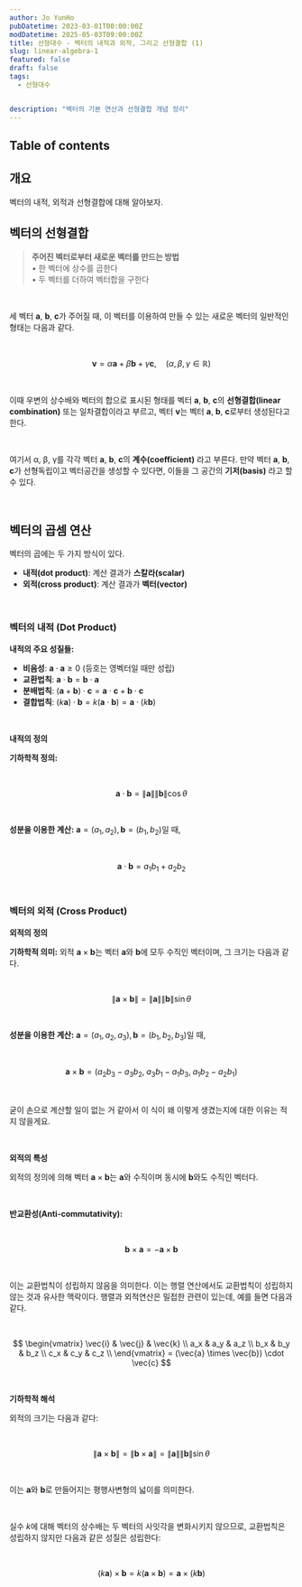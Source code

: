 ```yaml
---
author: Jo YunHo
pubDatetime: 2023-03-01T00:00:00Z
modDatetime: 2025-05-03T09:00:00Z
title: 선형대수 - 벡터의 내적과 외적, 그리고 선형결합 (1)
slug: linear-algebra-1
featured: false
draft: false
tags:
  - 선형대수


description: "벡터의 기본 연산과 선형결합 개념 정리"
---
```


## Table of contents

## 개요

벡터의 내적, 외적과 선형결합에 대해 알아보자.

## 벡터의 선형결합

> **주어진 벡터로부터 새로운 벡터를 만드는 방법**<br>
> • 한 벡터에 상수를 곱한다<br>
> • 두 벡터를 더하여 벡터합을 구한다

<br>

세 벡터 **a**, **b**, **c**가 주어질 때, 이 벡터를 이용하여 만들 수 있는 새로운 벡터의 일반적인 형태는 다음과 같다.

<br>

$$
\mathbf{v} = \alpha \mathbf{a} + \beta \mathbf{b} +  \gamma \mathbf{c}, \quad (\alpha, \beta, \gamma \in \mathbb{R})
$$

<br>

이때 우변의 상수배와 벡터의 합으로 표시된 형태를 벡터 **a**, **b**, **c**의 **선형결합(linear combination)** 또는 일차결합이라고 부르고, 벡터 **v**는 벡터 **a**, **b**, **c**로부터 생성된다고 한다.

<br>

여기서 α, β, γ를 각각 벡터 **a**, **b**, **c**의 **계수(coefficient)** 라고 부른다. 만약 벡터 **a**, **b**, **c**가 선형독립이고 벡터공간을 생성할 수 있다면, 이들을 그 공간의 **기저(basis)** 라고 할 수 있다.

<br>

## 벡터의 곱셈 연산

벡터의 곱에는 두 가지 방식이 있다.

- **내적(dot product)**: 계산 결과가 **스칼라(scalar)** 
- **외적(cross product)**: 계산 결과가 **벡터(vector)**

<br>

### 벡터의 내적 (Dot Product)

**내적의 주요 성질들:**

- **비음성**: $\mathbf{a} \cdot \mathbf{a} \geq 0$ (등호는 영벡터일 때만 성립)
- **교환법칙**: $\mathbf{a} \cdot \mathbf{b} = \mathbf{b} \cdot \mathbf{a}$
- **분배법칙**: $(\mathbf{a} + \mathbf{b}) \cdot \mathbf{c} = \mathbf{a} \cdot \mathbf{c} + \mathbf{b} \cdot \mathbf{c}$
- **결합법칙**: $(k\mathbf{a}) \cdot \mathbf{b} = k(\mathbf{a} \cdot \mathbf{b}) = \mathbf{a} \cdot (k\mathbf{b})$

<br>

**내적의 정의**

**기하학적 정의:**

<br>

$$\mathbf{a} \cdot \mathbf{b} = \|\mathbf{a}\| \|\mathbf{b}\| \cos \theta$$

<br>

**성분을 이용한 계산:**
$\mathbf{a} = (a_1, a_2), \mathbf{b} = (b_1, b_2)$일 때,

<br>

$$\mathbf{a} \cdot \mathbf{b} = a_1 b_1 + a_2 b_2$$

<br>

### 벡터의 외적 (Cross Product)

**외적의 정의**

**기하학적 의미:**
외적 $\mathbf{a} \times \mathbf{b}$는 벡터 **a**와 **b**에 모두 수직인 벡터이며, 그 크기는 다음과 같다.

<br>

$$
\|\mathbf{a} \times \mathbf{b}\| = \|\mathbf{a}\| \|\mathbf{b}\| \sin \theta
$$

<br>

**성분을 이용한 계산:**
$\mathbf{a} = (a_1, a_2, a_3), \mathbf{b} = (b_1, b_2, b_3)$일 때,

<br>

$$\mathbf{a} \times \mathbf{b} = (a_2 b_3 - a_3 b_2, \; a_3 b_1 - a_1 b_3, \; a_1 b_2 - a_2 b_1)$$

<br>

굳이 손으로 계산할 일이 없는 거 같아서 이 식이 왜 이렇게 생겼는지에 대한 이유는 적지 않을게요.

<br>

**외적의 특성**

외적의 정의에 의해 벡터 $\mathbf{a} \times \mathbf{b}$는 **a**와 수직이며 동시에 **b**와도 수직인 벡터다.

<br>

**반교환성(Anti-commutativity):**

<br>

$$\mathbf{b} \times \mathbf{a} = -\mathbf{a} \times \mathbf{b}$$

<br>

이는 교환법칙이 성립하지 않음을 의미한다. 이는 행렬 연산에서도 교환법칙이 성립하지 않는 것과 유사한 맥락이다. 행렬과 외적연산은 밀접한 관련이 있는데, 예를 들면 다음과 같다.

<br>

$$
\begin{vmatrix}
\vec{i} & \vec{j} & \vec{k} \\
a_x & a_y & a_z \\
b_x & b_y & b_z \\
c_x & c_y & c_z \\
\end{vmatrix}
= (\vec{a} \times \vec{b}) \cdot \vec{c}
$$

<br>

**기하학적 해석**

외적의 크기는 다음과 같다:

<br>

$$
\|\mathbf{a} \times \mathbf{b}\| = \|\mathbf{b} \times \mathbf{a}\| = \|\mathbf{a}\| \|\mathbf{b}\| \sin \theta
$$

<br>

이는 **a**와 **b**로 만들어지는 평행사변형의 넓이를 의미한다. 

<br>

실수 $k$에 대해 벡터의 상수배는 두 벡터의 사잇각을 변화시키지 않으므로, 교환법칙은 성립하지 않지만 다음과 같은 성질은 성립한다:

<br>

$$
(k\mathbf{a}) \times \mathbf{b} = k(\mathbf{a} \times \mathbf{b}) = \mathbf{a} \times (k\mathbf{b})
$$
